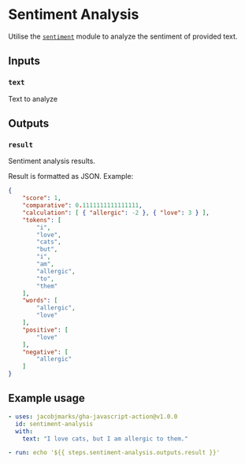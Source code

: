 # Sentiment Analysis

Utilise the [`sentiment`](https://www.npmjs.com/package/sentiment) module to analyze the sentiment of provided text.

## Inputs

### `text`

Text to analyze

## Outputs

### `result`

Sentiment analysis results.

Result is formatted as JSON. Example:

``` json
{
    "score": 1,
    "comparative": 0.1111111111111111,
    "calculation": [ { "allergic": -2 }, { "love": 3 } ],
    "tokens": [
        "i",
        "love",
        "cats",
        "but",
        "i",
        "am",
        "allergic",
        "to",
        "them"
    ],
    "words": [
        "allergic",
        "love"
    ],
    "positive": [
        "love"
    ],
    "negative": [
        "allergic"
    ]
}
```

## Example usage

``` yaml
- uses: jacobjmarks/gha-javascript-action@v1.0.0
  id: sentiment-analysis
  with:
    text: "I love cats, but I am allergic to them."

- run: echo '${{ steps.sentiment-analysis.outputs.result }}'
```
